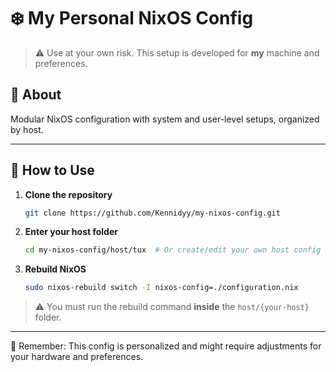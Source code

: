 # ❄️ My Personal NixOS Config

> ⚠️ Use at your own risk. This setup is developed for **my** machine and preferences.

## 🧠 About

Modular NixOS configuration with system and user-level setups, organized by host.

---

## 🚀 How to Use

1. **Clone the repository**

    ```bash
    git clone https://github.com/Kennidyy/my-nixos-config.git
    ```

2. **Enter your host folder**

    ```bash
    cd my-nixos-config/host/tux  # Or create/edit your own host config
    ```

3. **Rebuild NixOS**

    ```bash
    sudo nixos-rebuild switch -I nixos-config=./configuration.nix
    ```

> ⚠️ You must run the rebuild command **inside** the `host/{your-host}` folder.

---

📌 Remember: This config is personalized and might require adjustments for your hardware and preferences.

